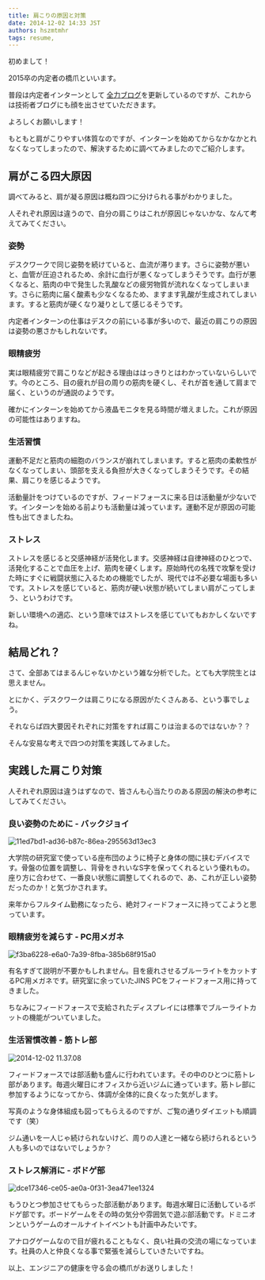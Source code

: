 ```yaml
---
title: 肩こりの原因と対策
date: 2014-12-02 14:33 JST
authors: hszmtmhr
tags: resume, 
---
```

初めまして！

2015卒の内定者の橋爪といいます。

普段は内定者インターンとして [全力ブログ](http://blog.feedforce.jp/)を更新しているのですが、これからは技術者ブログにも顔を出させていただきます。

よろしくお願いします！

もともと肩がこりやすい体質なのですが、インターンを始めてからなかなかとれなくなってしまったので、解決するために調べてみましたのでご紹介します。

<!--more-->

## 肩がこる四大原因
調べてみると、肩が凝る原因は概ね四つに分けられる事がわかりました。

人それぞれ原因は違うので、自分の肩こりはこれが原因じゃないかな、なんて考えてみてください。  

### 姿勢
デスクワークで同じ姿勢を続けていると、血流が滞ります。さらに姿勢が悪いと、血管が圧迫されるため、余計に血行が悪くなってしまうそうです。血行が悪くなると、筋肉の中で発生した乳酸などの疲労物質が流れなくなってしまいます。さらに筋肉に届く酸素も少なくなるため、ますます乳酸が生成されてしまいます。すると筋肉が硬くなり凝りとして感じるそうです。

内定者インターンの仕事はデスクの前にいる事が多いので、最近の肩こりの原因は姿勢の悪さかもしれないです。  

### 眼精疲労
実は眼精疲労で肩こりなどが起きる理由ははっきりとはわかっていないらしいです。今のところ、目の疲れが目の周りの筋肉を硬くし、それが首を通して肩まで届く、というのが通説のようです。

確かにインターンを始めてから液晶モニタを見る時間が増えました。これが原因の可能性はありますね。  

### 生活習慣
運動不足だと筋肉の細胞のバランスが崩れてしまいます。すると筋肉の柔軟性がなくなってしまい、頭部を支える負担が大きくなってしまうそうです。その結果、肩こりを感じるようです。

活動量計をつけているのですが、フィードフォースに来る日は活動量が少ないです。インターンを始める前よりも活動量は減っています。運動不足が原因の可能性も出てきましたね。  

### ストレス
ストレスを感じると交感神経が活発化します。交感神経は自律神経のひとつで、活発化することで血圧を上げ、筋肉を硬くします。原始時代の名残で攻撃を受けた時にすぐに戦闘状態に入るための機能でしたが、現代では不必要な場面も多いです。ストレスを感じていると、筋肉が硬い状態が続いてしまい肩がこってしまう、というわけです。

新しい環境への適応、という意味ではストレスを感じていてもおかしくないですね。  

## 結局どれ？
さて、全部あてはまるんじゃないかという雑な分析でした。とても大学院生とは思えません。

とにかく、デスクワークは肩こりになる原因がたくさんある、という事でしょう。

それならば四大要因それぞれに対策をすれば肩こりは治まるのではないか？？

そんな安易な考えで四つの対策を実践してみました。  

## 実践した肩こり対策
人それぞれ原因は違うはずなので、皆さんも心当たりのある原因の解決の参考にしてみてください。  

### 良い姿勢のために - バックジョイ

 ![11ed7bd1-ad36-b87c-86ea-295563d13ec3](http://tech.feedforce.jp/wp-content/uploads/2014/12/11ed7bd1-ad36-b87c-86ea-295563d13ec3-e1417487731790.jpeg)

大学院の研究室で使っている座布団のように椅子と身体の間に挟むデバイスです。骨盤の位置を調整し、背骨をきれいなS字を保ってくれるという優れもの。座り方に合わせて、一番良い状態に調整してくれるので、あ、これが正しい姿勢だったのか！と気づかされます。

来年からフルタイム勤務になったら、絶対フィードフォースに持ってこようと思っています。  

### 眼精疲労を減らす - PC用メガネ

 ![f3ba6228-e6a0-7a39-8fba-385b68f915a0](http://tech.feedforce.jp/wp-content/uploads/2014/12/f3ba6228-e6a0-7a39-8fba-385b68f915a0-e1417487684235.jpeg)

有名すぎて説明が不要かもしれません。目を疲れさせるブルーライトをカットするPC用メガネです。研究室に余っていたJINS PCをフィードフォース用に持ってきました。

ちなみにフィードフォースで支給されたディスプレイには標準でブルーライトカットの機能がついていました。  

### 生活習慣改善 - 筋トレ部

 ![2014-12-02 11.37.08](http://tech.feedforce.jp/wp-content/uploads/2014/12/2014-12-02-11.37.08-e1417489327508.jpg)

フィードフォースでは部活動も盛んに行われています。その中のひとつに筋トレ部があります。毎週火曜日にオフィスから近いジムに通っています。筋トレ部に参加するようになってから、体調が全体的に良くなった気がします。

写真のような身体組成も図ってもらえるのですが、ご覧の通りダイエットも順調です（笑）

ジム通いを一人じゃ続けられないけど、周りの人達と一緒なら続けられるという人も多いのではないでしょうか？  

### ストレス解消に - ボドゲ部

 ![dce17346-ce05-ae0a-0f31-3ea471ee1324](http://tech.feedforce.jp/wp-content/uploads/2014/12/dce17346-ce05-ae0a-0f31-3ea471ee1324-e1417489447604.jpeg)

もうひとつ参加させてもらった部活動があります。毎週水曜日に活動しているボドゲ部です。ボードゲームをその時の気分や雰囲気で遊ぶ部活動です。ドミニオンというゲームのオールナイトイベントも計画中みたいです。

アナログゲームなので目が疲れることもなく、良い社員の交流の場になっています。社員の人と仲良くなる事で緊張を減らしていきたいですね。

以上、エンジニアの健康を守る会の橋爪がお送りしました！
